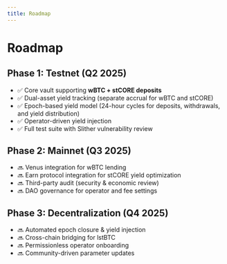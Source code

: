 ```yaml
---
title: Roadmap
---
```


# Roadmap

## Phase 1: Testnet (Q2 2025)

- ✅ Core vault supporting **wBTC + stCORE deposits**
- ✅ Dual-asset yield tracking (separate accrual for wBTC and stCORE)
- ✅ Epoch-based yield model (24-hour cycles for deposits, withdrawals, and yield distribution)
- ✅ Operator-driven yield injection
- ✅ Full test suite with Slither vulnerability review

## Phase 2: Mainnet (Q3 2025)

- 🔜 Venus integration for wBTC lending
- 🔜 Earn protocol integration for stCORE yield optimization
- 🔜 Third-party audit (security & economic review)
- 🔜 DAO governance for operator and fee settings

## Phase 3: Decentralization (Q4 2025)

- 🔜 Automated epoch closure & yield injection
- 🔜 Cross-chain bridging for lstBTC
- 🔜 Permissionless operator onboarding
- 🔜 Community-driven parameter updates
